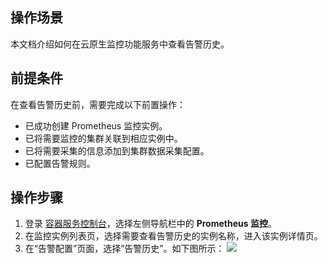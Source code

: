 ## 操作场景

本文档介绍如何在云原生监控功能服务中查看告警历史。

## 前提条件

在查看告警历史前，需要完成以下前置操作：
- 已成功创建 Prometheus 监控实例。
- 已将需要监控的集群关联到相应实例中。
- 已将需要采集的信息添加到集群数据采集配置。
- 已配置告警规则。

## 操作步骤


1. 登录 [容器服务控制台](https://console.cloud.tencent.com/tke2)，选择左侧导航栏中的 **Prometheus 监控**。
2. 在监控实例列表页，选择需要查看告警历史的实例名称，进入该实例详情页。
3. 在“告警配置”页面，选择“告警历史”。如下图所示：
![](https://qcloudimg.tencent-cloud.cn/raw/77bb0dc74711a3464fe875704fc61efa.png)
